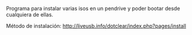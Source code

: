 Programa para instalar varias isos en un pendrive y poder bootar desde cualquiera de ellas.

Método de instalación:
http://liveusb.info/dotclear/index.php?pages/install
